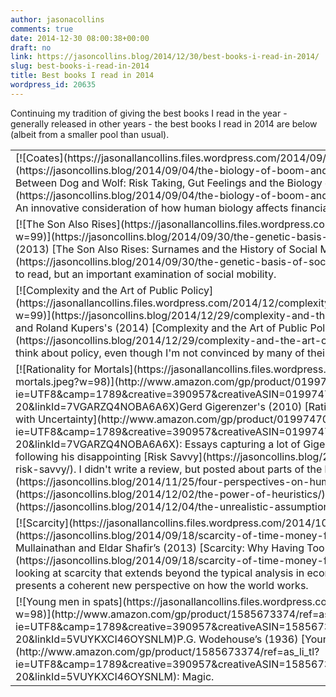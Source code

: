 ```yaml
---
author: jasonacollins
comments: true
date: 2014-12-30 08:00:38+00:00
draft: no
link: https://jasoncollins.blog/2014/12/30/best-books-i-read-in-2014/
slug: best-books-i-read-in-2014
title: Best books I read in 2014
wordpress_id: 20635
---
```


Continuing my tradition of giving the best books I read in the year - generally released in other years - the best books I read in 2014 are below (albeit from a smaller pool than usual).
<table >
<tbody >
<tr >

<td style="border:none;" >[![Coates](https://jasonallancollins.files.wordpress.com/2014/09/coates.jpeg?w=97)](https://jasoncollins.blog/2014/09/04/the-biology-of-boom-and-bust/)John Coates’s (2012)  [The Hour Between Dog and Wolf: Risk Taking, Gut Feelings and the Biology of Boom and Bust](https://jasoncollins.blog/2014/09/04/the-biology-of-boom-and-bust/): The best book I read this year. An innovative consideration of how human biology affects financial decision making.
</td>
</tr>
<tr >

<td style="border:none;" >[![The Son Also Rises](https://jasonallancollins.files.wordpress.com/2012/04/the-son-also-rises.gif?w=99)](https://jasoncollins.blog/2014/09/30/the-genetic-basis-of-social-mobility/)Gregory Clark's (2013) [The Son Also Rises: Surnames and the History of Social Mobility](https://jasoncollins.blog/2014/09/30/the-genetic-basis-of-social-mobility/): Not the most exciting book to read, but an important examination of social mobility.
</td>
</tr>
<tr >

<td style="border:none;" >[![Complexity and the Art of Public Policy](https://jasonallancollins.files.wordpress.com/2014/12/complexity-and-the-art-of-public-policy.gif?w=99)](https://jasoncollins.blog/2014/12/29/complexity-and-the-art-of-public-policy/)David Colander and Roland Kupers's (2014) [Complexity and the Art of Public Policy](https://jasoncollins.blog/2014/12/29/complexity-and-the-art-of-public-policy/): An important way to think about policy, even though I'm not convinced by many of their proposed applications.
</td>
</tr>
<tr >

<td style="border:none;" >[![Rationality for Mortals](https://jasonallancollins.files.wordpress.com/2014/12/rationality-for-mortals.jpeg?w=98)](http://www.amazon.com/gp/product/0199747091/ref=as_li_tl?ie=UTF8&camp=1789&creative=390957&creativeASIN=0199747091&linkCode=as2&tag=evolvieconom-20&linkId=7VGARZQ4NOBA6A6X)Gerd Gigerenzer's (2010) [Rationality for Mortals: How People Cope with Uncertainty](http://www.amazon.com/gp/product/0199747091/ref=as_li_tl?ie=UTF8&camp=1789&creative=390957&creativeASIN=0199747091&linkCode=as2&tag=evolvieconom-20&linkId=7VGARZQ4NOBA6A6X): Essays capturing a lot of Gigerenzer's important work. I reread it following his disappointing [Risk Savvy](https://jasoncollins.blog/2014/09/10/nudging-citizens-to-be-risk-savvy/). I didn't write a review, but posted about parts of the book [here](https://jasoncollins.blog/2014/11/25/four-perspectives-on-human-decision-making/), [here](https://jasoncollins.blog/2014/12/02/the-power-of-heuristics/) and [here](https://jasoncollins.blog/2014/12/04/the-unrealistic-assumptions-of-biology/).
</td>
</tr>
<tr >

<td style="border:none;" >[![Scarcity](https://jasonallancollins.files.wordpress.com/2014/10/scarcity.jpg?w=97)](https://jasoncollins.blog/2014/09/18/scarcity-of-time-money-friends-and-bandwidth/)Sendhil Mullainathan and Eldar Shafir’s (2013) [Scarcity: Why Having Too Little Means So Much](https://jasoncollins.blog/2014/09/18/scarcity-of-time-money-friends-and-bandwidth/): A novel way of looking at scarcity that extends beyond the typical analysis in economics, but I’m not convinced it presents a coherent new perspective on how the world works.
</td>
</tr>
<tr >

<td style="border:none;" >[![Young men in spats](https://jasonallancollins.files.wordpress.com/2014/12/young-men-in-spats.jpg?w=98)](http://www.amazon.com/gp/product/1585673374/ref=as_li_tl?ie=UTF8&camp=1789&creative=390957&creativeASIN=1585673374&linkCode=as2&tag=evolvieconom-20&linkId=5VUYKXCI46OYSNLM)P.G. Wodehouse’s (1936) [Young Men in Spats](http://www.amazon.com/gp/product/1585673374/ref=as_li_tl?ie=UTF8&camp=1789&creative=390957&creativeASIN=1585673374&linkCode=as2&tag=evolvieconom-20&linkId=5VUYKXCI46OYSNLM): Magic.
</td>
</tr>
</tbody>
</table>
